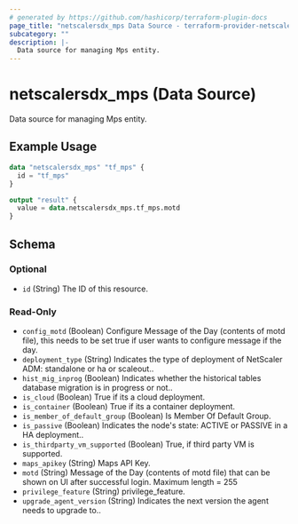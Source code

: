 ```yaml
---
# generated by https://github.com/hashicorp/terraform-plugin-docs
page_title: "netscalersdx_mps Data Source - terraform-provider-netscalersdx"
subcategory: ""
description: |-
  Data source for managing Mps entity.
---
```


# netscalersdx_mps (Data Source)

Data source for managing Mps entity.

## Example Usage

```terraform
data "netscalersdx_mps" "tf_mps" {
  id = "tf_mps"
}

output "result" {
  value = data.netscalersdx_mps.tf_mps.motd
}
```

<!-- schema generated by tfplugindocs -->
## Schema

### Optional

- `id` (String) The ID of this resource.

### Read-Only

- `config_motd` (Boolean) Configure Message of the Day (contents of motd file), this needs to be set true if user wants to configure message if the day.
- `deployment_type` (String) Indicates the type of deployment of NetScaler ADM: standalone or ha or scaleout..
- `hist_mig_inprog` (Boolean) Indicates whether the historical tables database migration is in progress or not..
- `is_cloud` (Boolean) True if its a cloud deployment.
- `is_container` (Boolean) True if its a container deployment.
- `is_member_of_default_group` (Boolean) Is Member Of Default Group.
- `is_passive` (Boolean) Indicates the node's state: ACTIVE or PASSIVE in a HA deployment..
- `is_thirdparty_vm_supported` (Boolean) True, if third party VM is supported.
- `maps_apikey` (String) Maps API Key.
- `motd` (String) Message of the Day (contents of motd file) that can be shown on UI after successful login. Maximum length =  255
- `privilege_feature` (String) privilege_feature.
- `upgrade_agent_version` (String) Indicates the next version the agent needs to upgrade to..
